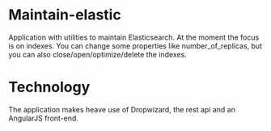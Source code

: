 Maintain-elastic
==================

Application with utilities to maintain Elasticsearch. At the moment the focus is on indexes. You can change some
properties like number_of_replicas, but you can also close/open/optimize/delete the indexes.

Technology
==========
The application makes heave use of Dropwizard, the rest api and an AngularJS front-end.
